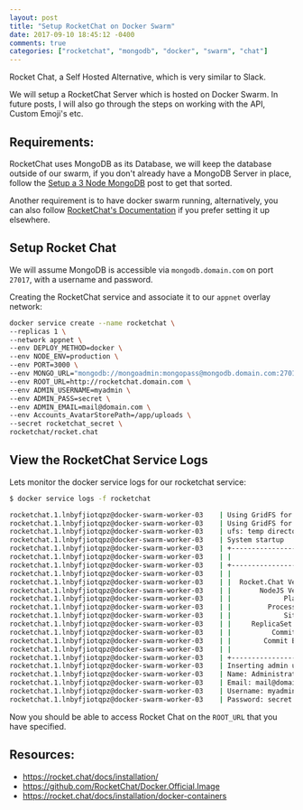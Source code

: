 ```yaml
---
layout: post
title: "Setup RocketChat on Docker Swarm"
date: 2017-09-10 18:45:12 -0400
comments: true
categories: ["rocketchat", "mongodb", "docker", "swarm", "chat"] 
---
```


Rocket Chat, a Self Hosted Alternative, which is very similar to Slack. 

We will setup a RocketChat Server which is hosted on Docker Swarm. In future posts, I will also go through the steps on working with the API, Custom Emoji's etc.

## Requirements:

RocketChat uses MongoDB as its Database, we will keep the database outside of our swarm, if you don't already have a MongoDB Server in place, follow the [Setup a 3 Node MongoDB](http://blog.ruanbekker.com/blog/2017/09/02/setup-a-3-node-mongodb-replica-set-on-ubuntu-16/) post to get that sorted.

Another requirement is to have docker swarm running, alternatively, you can also follow [RocketChat's Documentation](https://rocket.chat/docs/installation/) if you prefer setting it up elsewhere.

## Setup Rocket Chat

We will assume MongoDB is accessible via `mongodb.domain.com` on port `27017`, with a username and password.

Creating the RocketChat service and associate it to our `appnet` overlay network:

```bash
docker service create --name rocketchat \
--replicas 1 \
--network appnet \
--env DEPLOY_METHOD=docker \
--env NODE_ENV=production \
--env PORT=3000 \
--env MONGO_URL="mongodb://mongoadmin:mongopass@mongodb.domain.com:27017/rocketchat?authSource=admin" \
--env ROOT_URL=http://rocketchat.domain.com \
--env ADMIN_USERNAME=myadmin \
--env ADMIN_PASS=secret \
--env ADMIN_EMAIL=mail@domain.com \
--env Accounts_AvatarStorePath=/app/uploads \
--secret rocketchat_secret \
rocketchat/rocket.chat
```

## View the RocketChat Service Logs

Lets monitor the docker service logs for our rocketchat service:

```bash
$ docker service logs -f rocketchat

rocketchat.1.lnbyfjiotqpz@docker-swarm-worker-03    | Using GridFS for custom sounds storage
rocketchat.1.lnbyfjiotqpz@docker-swarm-worker-03    | Using GridFS for custom emoji storage
rocketchat.1.lnbyfjiotqpz@docker-swarm-worker-03    | ufs: temp directory created at "/tmp/ufs"
rocketchat.1.lnbyfjiotqpz@docker-swarm-worker-03    | System startup
rocketchat.1.lnbyfjiotqpz@docker-swarm-worker-03    | +--------------------------------------------------------------+
rocketchat.1.lnbyfjiotqpz@docker-swarm-worker-03    | |                        SERVER RUNNING                        |
rocketchat.1.lnbyfjiotqpz@docker-swarm-worker-03    | +--------------------------------------------------------------+
rocketchat.1.lnbyfjiotqpz@docker-swarm-worker-03    | |                                                              |
rocketchat.1.lnbyfjiotqpz@docker-swarm-worker-03    | |  Rocket.Chat Version: 0.58.2                                 |
rocketchat.1.lnbyfjiotqpz@docker-swarm-worker-03    | |       NodeJS Version: 4.8.4 - x64                            |
rocketchat.1.lnbyfjiotqpz@docker-swarm-worker-03    | |             Platform: linux                                  |
rocketchat.1.lnbyfjiotqpz@docker-swarm-worker-03    | |         Process Port: 3000                                   |
rocketchat.1.lnbyfjiotqpz@docker-swarm-worker-03    | |             Site URL: http://rocketchat.domain.com           |
rocketchat.1.lnbyfjiotqpz@docker-swarm-worker-03    | |     ReplicaSet OpLog: Disabled                               |
rocketchat.1.lnbyfjiotqpz@docker-swarm-worker-03    | |          Commit Hash: 988103d449                             |
rocketchat.1.lnbyfjiotqpz@docker-swarm-worker-03    | |        Commit Branch: HEAD                                   |
rocketchat.1.lnbyfjiotqpz@docker-swarm-worker-03    | |                                                              |
rocketchat.1.lnbyfjiotqpz@docker-swarm-worker-03    | +--------------------------------------------------------------+
rocketchat.1.lnbyfjiotqpz@docker-swarm-worker-03    | Inserting admin user:
rocketchat.1.lnbyfjiotqpz@docker-swarm-worker-03    | Name: Administrator
rocketchat.1.lnbyfjiotqpz@docker-swarm-worker-03    | Email: mail@domain.com
rocketchat.1.lnbyfjiotqpz@docker-swarm-worker-03    | Username: myadmin
rocketchat.1.lnbyfjiotqpz@docker-swarm-worker-03    | Password: secret
```

Now you should be able to access Rocket Chat on the `ROOT_URL` that you have specified.

## Resources:

- https://rocket.chat/docs/installation/
- https://github.com/RocketChat/Docker.Official.Image
- https://rocket.chat/docs/installation/docker-containers

<center>
        <script type='text/javascript' src='https://ko-fi.com/widgets/widget_2.js'></script><script type='text/javascript'>kofiwidget2.init('Buy Me a Coffee', '#46b798', 'A6423ZIQ');kofiwidget2.draw();</script>
</center>

